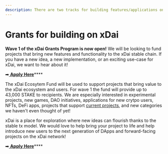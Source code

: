 ```yaml
---
description: There are two tracks for building features/applications on xDai
---
```


# Grants for building on xDai

**Wave 1 of the xDai Grants Program is now open!** We will be looking to fund projects that bring new features and functionality to the xDai stable chain.  If you have a new idea, a new implementation, or an exciting use-case for xDai, we want to hear about it! 

➡[ **Apply Here**](https://airtable.com/shrThZ9013meNu6BX)\*\*\*\*

The xDai Ecosytem Fund will be used to support projects that bring value to the xDai ecosystem and users. For wave 1 the fund will provide up to 43,000 STAKE to recipients. We are especially interested in experimental projects, new games, DAO initiatives, applications for new crytpo users, NFTs, DeFi apps, projects that support [current projects](../../about-xdai/project-spotlights/), and new categories we haven't even thought of yet!

xDai is a place for exploration where new ideas can flourish thanks to the stable tx model. We would love to help bring your project to life and help introduce new users to the next generation of DApps and forward-facing projects on the xDai network!

➡[ **Apply Here**](https://airtable.com/shrThZ9013meNu6BX)\*\*\*\*

